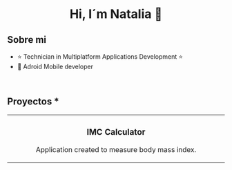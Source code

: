 <div align="center">
<h1 align="center">Hi, I´m Natalia 👋</h1>
</div>
<a href="https://www.linkedin.com/in/natalia-%C3%A1lvarez-romero-3a607960/"></a>

## Sobre mi

- ⭐ Technician in Multiplatform Applications Development ⭐ 
- 📲 Adroid Mobile developer
<br>

## Proyectos *
<table>
<tr>
<td width="50%">
<h3 align="center">IMC Calculator</h3>
<div align="center">
<a href="https://github.com/Agnaslia90/Calculate_IMC.git" target="_blank"></a>
<p>Application created to measure body mass index.</strong> 
</div>
                                                                                      
